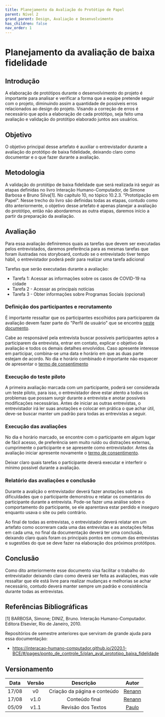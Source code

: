 ```yaml
---
title: Planejamento da Avaliação do Protótipo de Papel
parent: Nível 2
grand_parent: Design, Avaliação e Desenvolvimento
has_children: false
nav_order: 1
---
```


# Planejamento da avaliação de baixa fidelidade

## Introdução

A elaboração de protótipos durante o desenvolvimento do projeto é importante para analisar e verificar a forma que a equipe pretende seguir com o projeto, diminuindo assim a quantidade de possíveis erros relacionados ao design do projeto. Visando a correção de erros é necessário que após a elaboração de cada protótipo, seja feito uma avaliação e validação do protótipo elaborado juntos aos usuários.


## Objetivo
O objetivo principal desse artefato é auxiliar o entrevistador durante a avaliação do protótipo de baixa fidelidade, deixando claro como documentar e o que fazer durante a avaliação.


## Metodologia

A validação do protótipo de baixa fidelidade que será realizada irá seguir as etapas definidas no livro Interação Humano-Computador, de Simone Barbosa e Bruno Silva[1]. No capítulo 10, no tópico 10.2.3. "Prototipação em Papel". Nesse trecho do livro são definidas todas as etapas, contudo como dito anteriormente, o objetivo desse artefato é apenas  planejar a avaliação do protótipo, então não abordaremos as outra etapas, daremos início a partir da preparação da avaliação.

## Avaliação

Para essa avaliação definiremos quais as tarefas que devem ser executadas pelos entrevistados, daremos preferência para as mesmas tarefas que foram ilustradas nos storyboard, contudo se o entrevistado tiver tempo hábil, o entrevistador poderá pedir para realizar uma tarefa adicional

Tarefas que serão executadas durante a avaliação:
- Tarefa 1: Acessar as informações sobre os casos de COVID-19 na cidade
- Tarefa 2 - Acessar as principais notícias
- Tarefa 3 - Obter informações sobre Programas Sociais (opcional)


### **Definição dos participantes e recrutamento**

É importante ressaltar que os participantes escolhidos para participarem da avaliação devem fazer parte do "Perfil de usuário" que se encontra [neste documento](../AnaliseDeRequisitos/perfilDeUsuario.md).

Cabe ao responsável pela entrevista buscar possíveis participantes aptos a participarem da entrevista, entrar em contato, explicar o objetivo da avaliação e todos os demais detalhes envolvidos. Caso apresente interesse em participar, combina-se uma data e horário em que as duas parte estejam de acordo. No dia e horário combinado é importante não esquecer de apresentar o [termo de consentimento](../AnaliseDeRequisitos/aspectosEticos.md)

### **Execução do teste piloto**

A primeira avaliação marcada com um participante, poderá ser considerada um teste piloto, para isso, o entrevistador deve estar atento a todos os problemas que possam surgir durante a entrevista e anotar possíveis modificações necessárias.
Antes de iniciar as outras entrevistas, o entrevistador irá ler suas anotações e colocar em prática o que achar útil, deve-se buscar manter um padrão para todas as entrevistas a seguir.

### **Execução das avaliações**

No dia e horário marcado, se encontre com o participante em algum lugar de fácil acesso, de preferência sem muito ruído ou distrações externas, cumprimente o participante e se apresente como entrevistador. Antes da avaliação iniciar apresente novamente o [termo de consentimento](../AnaliseDeRequisitos/aspectosEticos.md).

Deixar claro quais tarefas o participante deverá executar e interferir o mínimo possível durante a avaliação.

### **Relatório das avaliações e conclusão**

Durante a avalição o entrevistador deverá fazer anotações sobre as dificuldades que o participante demonstrou e relatar os comentários do participante durante a entrevista. Pode-se fazer uma análise sobre o comportamento do participante, se ele aparentava estar perdido e inseguro enquanto usava o site ou pelo contrário.

Ao final de todas as entrevistas, o entrevistador deverá relatar em um artefato como ocorreram cada uma das entrevistas e as anotações feitas em cada uma, no final da documentação deverá ter uma conclusão, deixando claro quais foram os principais pontos em comum das entrevistas e sugestões do que se deve fazer na elaboração dos próximos protótipos.


## Conclusão

Como dito anteriormente esse documento visa facilitar o trabalho do entrevistador deixando claro como deverá ser feita as avaliações, mas vale ressaltar que ele está livre para realizar mudanças e melhorias se achar necessário, contudo deverá manter sempre um padrão e consistência durante todas as entrevistas.

## Referências Bibliográficas

 [1] BARBOSA, Simone; DINIZ, Bruno. Interação Humano-Computador. Editora Elsevier, Rio de Janeiro, 2010.

Repositórios de semestre anteriores que serviram de grande ajuda para essa documentação:
- https://interacao-humano-computador.github.io/2020.1-BCE/#/pages/ponto_de_controle_5/plan_aval_prototipo_baixa_fidelidade

## Versionamento

| Data  | Versão |          Descrição           |                Autor                 |
| :---: | :----: | :--------------------------: | :----------------------------------: |
| 17/08 |   v0   | Criação da página e conteúdo | [Renann](https://github.com/NyndoND) |
| 17/08 |  v1.0  |        Conteúdo final        | [Renann](https://github.com/NyndoND) |
| 05/09 |  v1.1  |        Revisão dos Textos        | [Paulo](https://github.com/paulomacieltorresfilho) |
